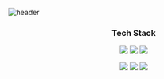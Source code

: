 ![header](https://capsule-render.vercel.app/api?type=Waving&height=300&section=header&text=DuruKim&fontColor=f0f8ff&fontSize=90)
<h3 align="center">Tech Stack</h3>
<p align="center">
<img src="https://img.shields.io/badge/React-3766AB?style=for-the-badge&logo=React&logoColor=white"/>
  <img src="https://img.shields.io/badge/Javascript-FF9E0F?style=for-the-badge&logo=Javascript&logoColor=white"/>
  
  <img src="https://img.shields.io/badge/styled-components-DB7093?style=for-the-badge&logo=styled-components&logoColor=white"/>
  
  </p>
  <p align="center">
<img src="https://img.shields.io/badge/aws-232F3E?style=for-the-badge&logo=Amazon AWS&logoColor=white"/>
  <img src="https://img.shields.io/badge/Redux-764ABC?style=for-the-badge&logo=Redux&logoColor=white"/>
  <img src="https://img.shields.io/badge/CSS-1572B6?style=for-the-badge&logo=Css3&logoColor=white"/>
</p>

